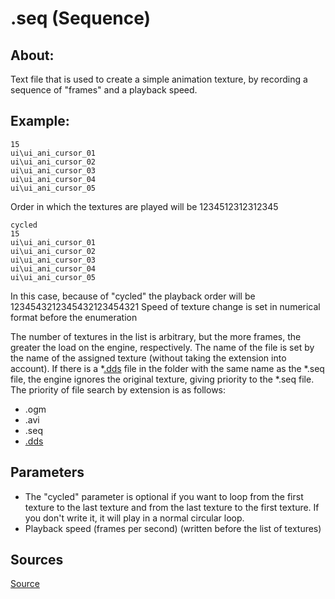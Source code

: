 # .seq (Sequence)

## About:

Text file that is used to create a simple animation texture, by recording a sequence of "frames" and a playback speed.

## Example:

```
15
ui\ui_ani_cursor_01
ui\ui_ani_cursor_02
ui\ui_ani_cursor_03
ui\ui_ani_cursor_04
ui\ui_ani_cursor_05
```
Order in which the textures are played will be 1234512312312345

```
cycled
15
ui\ui_ani_cursor_01
ui\ui_ani_cursor_02
ui\ui_ani_cursor_03
ui\ui_ani_cursor_04
ui\ui_ani_cursor_05
```

In this case, because of "cycled" the playback order will be 1234543212345432123454321
Speed of texture change is set in numerical format before the enumeration

The number of textures in the list is arbitrary, but the more frames, the greater the load on the engine, respectively.
The name of the file is set by the name of the assigned texture (without taking the extension into account). If there is a *[.dds](dds.md) file in the folder with the same name as the *.seq file, the engine ignores the original texture, giving priority to the *.seq file. The priority of file search by extension is as follows:

- .ogm
- .avi
- .seq
- [.dds](dds.md)

## Parameters

- The "cycled" parameter is optional if you want to loop from the first texture to the last texture and from the last texture to the first texture.
If you don't write it, it will play in a normal circular loop.
- Playback speed (frames per second) (written before the list of textures)

## Sources
[Source](https://modfaq.ru/*.seq)